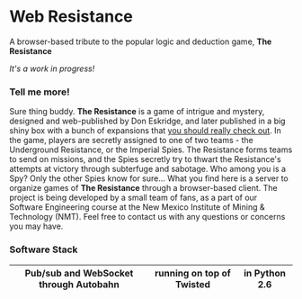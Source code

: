 Web Resistance
==============
A browser-based tribute to the popular logic and deduction game, **The Resistance**

*It's a work in progress!*

### Tell me more!
Sure thing buddy. **The Resistance** is a game of intrigue and mystery, designed and web-published by Don Eskridge, and later published in a big shiny box with a bunch of expansions that [you should really check out](http://www.amazon.com/Indie-Boards-Cards-RES2IBC-Resistance/dp/B008A2BA8G/ref=pd_sim_t_1/176-2139082-0696027). In the game, players are secretly assigned to one of two teams - the Underground Resistance, or the Imperial Spies. The Resistance forms teams to send on missions, and the Spies secretly try to thwart the Resistance's attempts at victory through subterfuge and sabotage. Who among you is a Spy? Only the other Spies know for sure...
What you find here is a server to organize games of **The Resistance** through a browser-based client. The project is being developed by a small team of fans, as a part of our Software Engineering course at the New Mexico Institute of Mining & Technology (NMT). Feel free to contact us with any questions or concerns you may have.

### Software Stack
| Pub/sub and WebSocket through Autobahn | running on top of Twisted | in Python 2.6 |
|:--------------------------------------:|:-------------------------:|:-------------:|
